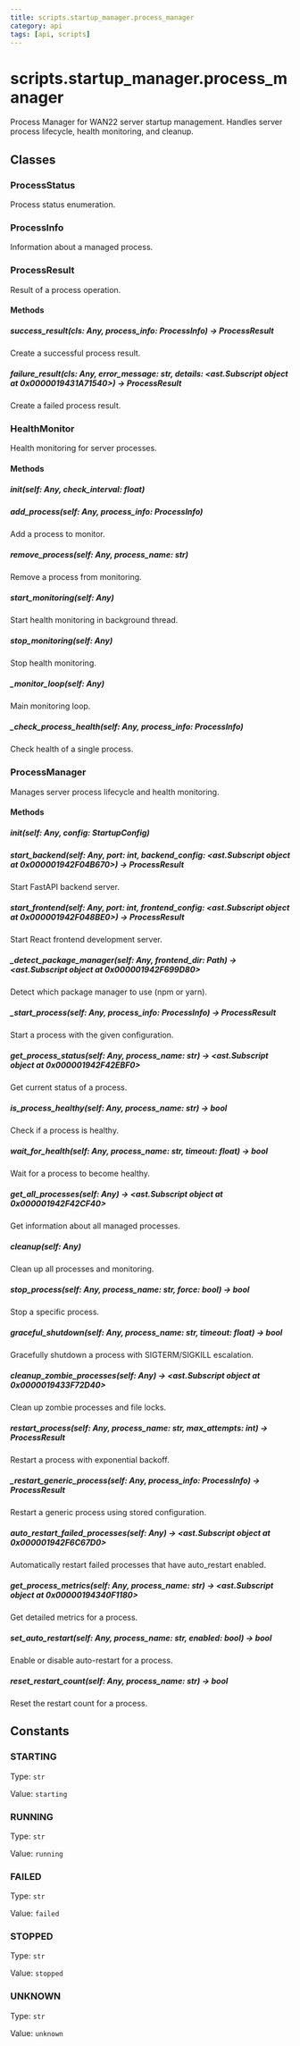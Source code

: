 ```yaml
---
title: scripts.startup_manager.process_manager
category: api
tags: [api, scripts]
---
```


# scripts.startup_manager.process_manager

Process Manager for WAN22 server startup management.
Handles server process lifecycle, health monitoring, and cleanup.

## Classes

### ProcessStatus

Process status enumeration.

### ProcessInfo

Information about a managed process.

### ProcessResult

Result of a process operation.

#### Methods

##### success_result(cls: Any, process_info: ProcessInfo) -> ProcessResult

Create a successful process result.

##### failure_result(cls: Any, error_message: str, details: <ast.Subscript object at 0x0000019431A71540>) -> ProcessResult

Create a failed process result.

### HealthMonitor

Health monitoring for server processes.

#### Methods

##### __init__(self: Any, check_interval: float)



##### add_process(self: Any, process_info: ProcessInfo)

Add a process to monitor.

##### remove_process(self: Any, process_name: str)

Remove a process from monitoring.

##### start_monitoring(self: Any)

Start health monitoring in background thread.

##### stop_monitoring(self: Any)

Stop health monitoring.

##### _monitor_loop(self: Any)

Main monitoring loop.

##### _check_process_health(self: Any, process_info: ProcessInfo)

Check health of a single process.

### ProcessManager

Manages server process lifecycle and health monitoring.

#### Methods

##### __init__(self: Any, config: StartupConfig)



##### start_backend(self: Any, port: int, backend_config: <ast.Subscript object at 0x000001942F04B670>) -> ProcessResult

Start FastAPI backend server.

##### start_frontend(self: Any, port: int, frontend_config: <ast.Subscript object at 0x000001942F048BE0>) -> ProcessResult

Start React frontend development server.

##### _detect_package_manager(self: Any, frontend_dir: Path) -> <ast.Subscript object at 0x000001942F699D80>

Detect which package manager to use (npm or yarn).

##### _start_process(self: Any, process_info: ProcessInfo) -> ProcessResult

Start a process with the given configuration.

##### get_process_status(self: Any, process_name: str) -> <ast.Subscript object at 0x000001942F42EBF0>

Get current status of a process.

##### is_process_healthy(self: Any, process_name: str) -> bool

Check if a process is healthy.

##### wait_for_health(self: Any, process_name: str, timeout: float) -> bool

Wait for a process to become healthy.

##### get_all_processes(self: Any) -> <ast.Subscript object at 0x000001942F42CF40>

Get information about all managed processes.

##### cleanup(self: Any)

Clean up all processes and monitoring.

##### stop_process(self: Any, process_name: str, force: bool) -> bool

Stop a specific process.

##### graceful_shutdown(self: Any, process_name: str, timeout: float) -> bool

Gracefully shutdown a process with SIGTERM/SIGKILL escalation.

##### cleanup_zombie_processes(self: Any) -> <ast.Subscript object at 0x0000019433F72D40>

Clean up zombie processes and file locks.

##### restart_process(self: Any, process_name: str, max_attempts: int) -> ProcessResult

Restart a process with exponential backoff.

##### _restart_generic_process(self: Any, process_info: ProcessInfo) -> ProcessResult

Restart a generic process using stored configuration.

##### auto_restart_failed_processes(self: Any) -> <ast.Subscript object at 0x000001942F6C67D0>

Automatically restart failed processes that have auto_restart enabled.

##### get_process_metrics(self: Any, process_name: str) -> <ast.Subscript object at 0x00000194340F1180>

Get detailed metrics for a process.

##### set_auto_restart(self: Any, process_name: str, enabled: bool) -> bool

Enable or disable auto-restart for a process.

##### reset_restart_count(self: Any, process_name: str) -> bool

Reset the restart count for a process.

## Constants

### STARTING

Type: `str`

Value: `starting`

### RUNNING

Type: `str`

Value: `running`

### FAILED

Type: `str`

Value: `failed`

### STOPPED

Type: `str`

Value: `stopped`

### UNKNOWN

Type: `str`

Value: `unknown`

